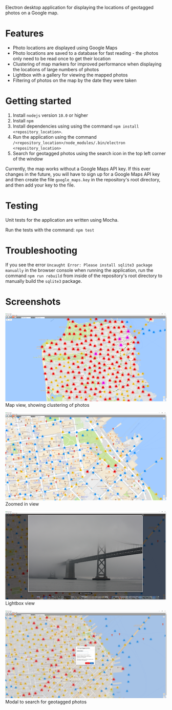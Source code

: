 Electron desktop application for displaying the locations of geotagged photos on a Google map.

Features
========
- Photo locations are displayed using Google Maps
- Photo locations are saved to a database for fast reading - the photos only need to be read once to get their location
- Clustering of map markers for improved performance when displaying the locations of large numbers of photos
- Lightbox with a gallery for viewing the mapped photos
- Filtering of photos on the map by the date they were taken

Getting started
===============
1. Install `nodejs` version `10.0` or higher
2. Install `npm`
3. Install dependencies using using the command `npm install <repository_location>`.
4. Run the application using the command `/<repository_location>/node_modules/.bin/electron <repository_location>`
5. Search for geotagged photos using the search icon in the top left corner of the window

Currently, the map works without a Google Maps API key. If this ever changes in the future, you will have to sign up for a Google Maps API key and then create the file `google_maps.key` in the repository's root directory, and then add your key to the file.

Testing
=======
Unit tests for the application are written using Mocha.

Run the tests with the command:
`npm test`

Troubleshooting
===============
If you see the error `Uncaught Error: Please install sqlite3 package manually` in the browser console when running the application, run the command `npm run rebuild` from inside of the repository's root directory to manually build the `sqlite3` package.

Screenshots
===========
![Map view, showing clustering of photos](https://raw.githubusercontent.com/pmaris/photo_mapper/master/screenshots/overview.png "Map view, showing clustering of photos")
Map view, showing clustering of photos

![Zoomed in view](https://raw.githubusercontent.com/pmaris/photo_mapper/master/screenshots/zoomed%20in%20view.png "Zoomed in view")
Zoomed in view

![Lightbox view](https://raw.githubusercontent.com/pmaris/photo_mapper/master/screenshots/lightbox.png "Lightbox view")
Lightbox view

![Modal to search for geotagged photos](https://raw.githubusercontent.com/pmaris/photo_mapper/master/screenshots/find%20modal.png "Modal to search for geotagged photos")
Modal to search for geotagged photos
